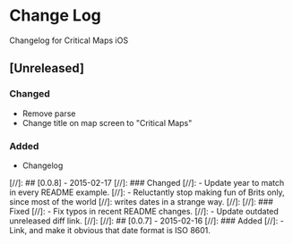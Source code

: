# Change Log
Changelog for Critical Maps iOS

## [Unreleased]
### Changed
- Remove parse
- Change title on map screen to "Critical Maps"

### Added
- Changelog


[//]: ## [0.0.8] - 2015-02-17
[//]: ### Changed
[//]: - Update year to match in every README example.
[//]: - Reluctantly stop making fun of Brits only, since most of the world
[//]:   writes dates in a strange way.
[//]:
[//]: ### Fixed
[//]: - Fix typos in recent README changes.
[//]: - Update outdated unreleased diff link.
[//]:
[//]: ## [0.0.7] - 2015-02-16
[//]: ### Added
[//]: - Link, and make it obvious that date format is ISO 8601.
